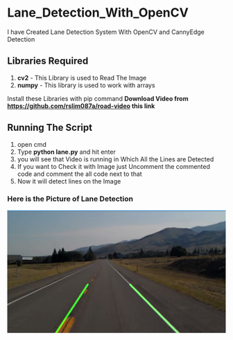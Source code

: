 # Lane_Detection_With_OpenCV
I have Created Lane Detection System With OpenCV and CannyEdge  Detection 

## Libraries Required 
1. **cv2** - This Library is used to Read The Image
2. **numpy** - This library is used to work with arrays 

Install these Libraries with pip command
**Download Video from https://github.com/rslim087a/road-video this link** 

## Running The Script 
1. open cmd 
2. Type **python lane.py** and hit enter 
3. you will see that Video is running in Which All the Lines are Detected 
4. If you want to Check it with Image just Uncomment the commented code  and comment the all code next to that 
5. Now it will detect lines on the Image 

### Here is the Picture of Lane Detection
![alt text](https://github.com/singhbir/Lane_Detection_With_OpenCV/blob/master/lane_pic1.PNG)

